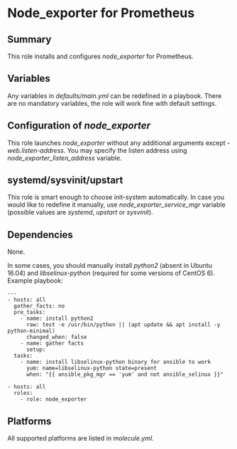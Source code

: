 # Node_exporter for Prometheus
## Summary
This role installs and configures _node_exporter_ for Prometheus.

## Variables
Any variables in _defaults/main.yml_ can be redefined in a playbook. There are no mandatory variables, the role will work fine with default settings.

## Configuration of _node_exporter_
This role launches _node_exporter_ without any additional arguments except _-web.listen-address_. You may specify the listen address using _node_exporter_listen_address_ variable.

## systemd/sysvinit/upstart
This role is smart enough to choose init-system automatically. In case you would like to redefine it manually, use _node_exporter_service_mgr_ variable (possible values are _systemd_, _upstart_ or _sysvinit_).

## Dependencies
None.

In some cases, you should manually install _python2_ (absent in Ubuntu 16.04) and _libselinux-python_ (required for some versions of CentOS 6). Example playbook:
```
---
- hosts: all
  gather_facts: no
  pre_tasks:
    - name: install python2
      raw: test -e /usr/bin/python || (apt update && apt install -y python-minimal)
      changed_when: false
    - name: gather facts
      setup:
  tasks:
    - name: install libselinux-python binary for ansible to work
      yum: name=libselinux-python state=present
      when: "{{ ansible_pkg_mgr == 'yum' and not ansible_selinux }}"

- hosts: all
  roles:
    - role: node_exporter
```

## Platforms
All supported platforms are listed in _molecule.yml_.
